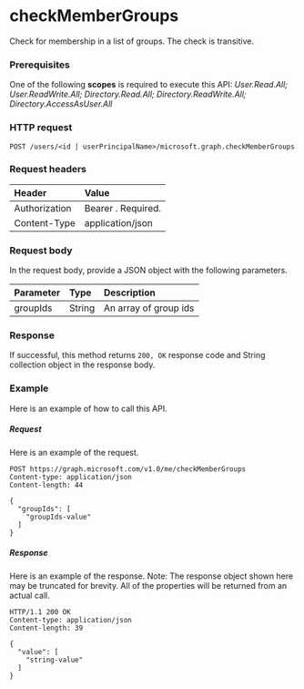 # checkMemberGroups
Check for membership in a list of groups. The check is transitive.

### Prerequisites
One of the following **scopes** is required to execute this API: 
*User.Read.All; User.ReadWrite.All; Directory.Read.All; Directory.ReadWrite.All; Directory.AccessAsUser.All*
### HTTP request
<!-- { "blockType": "ignored" } -->
```http
POST /users/<id | userPrincipalName>/microsoft.graph.checkMemberGroups
```
### Request headers
| Header       | Value |
|:---------------|:--------|
| Authorization  | Bearer <token>. Required.  |
| Content-Type  | application/json  |

### Request body
In the request body, provide a JSON object with the following parameters.

| Parameter	   | Type	|Description|
|:---------------|:--------|:----------|
|groupIds|String|An array of group ids|

### Response
If successful, this method returns `200, OK` response code and String collection object in the response body.

### Example
Here is an example of how to call this API.
##### Request
Here is an example of the request.
<!-- {
  "blockType": "request",
  "name": "user_checkmembergroups"
}-->
```http
POST https://graph.microsoft.com/v1.0/me/checkMemberGroups
Content-type: application/json
Content-length: 44

{
  "groupIds": [
    "groupIds-value"
  ]
}
```

##### Response
Here is an example of the response. Note: The response object shown here may be truncated for brevity. All of the properties will be returned from an actual call.
<!-- {
  "blockType": "response",
  "truncated": true,
  "@odata.type": "string",
  "isCollection": true
} -->
```http
HTTP/1.1 200 OK
Content-type: application/json
Content-length: 39

{
  "value": [
    "string-value"
  ]
}
```

<!-- uuid: 8fcb5dbc-d5aa-4681-8e31-b001d5168d79
2015-10-25 14:57:30 UTC -->
<!-- {
  "type": "#page.annotation",
  "description": "user: checkMemberGroups",
  "keywords": "",
  "section": "documentation",
  "tocPath": ""
}-->